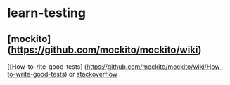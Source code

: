 # learn-testing

## [mockito] (https://github.com/mockito/mockito/wiki)

[[How-to-rite-good-tests] (https://github.com/mockito/mockito/wiki/How-to-write-good-tests) or [stackoverflow](https://stackoverflow.com/questions/22540108/best-practices-with-mockito)

